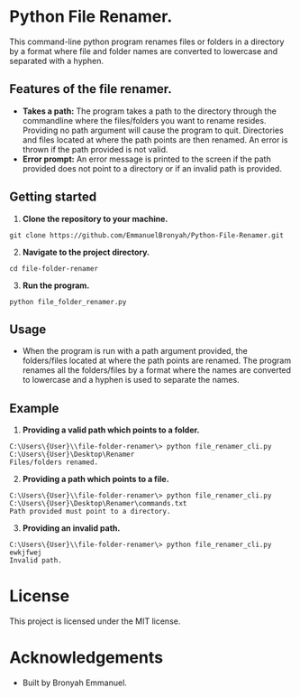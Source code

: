 # Python File Renamer.
This command-line python program renames files or folders in
a directory by a format where file and folder names are 
converted to lowercase and separated with a hyphen.

## Features of the file renamer.
* **Takes a path:** The program takes a path to the directory through the commandline where 
the files/folders you want to rename resides. Providing no path argument will cause the program
to quit. Directories and files located at where the path
points are then renamed. An error is thrown if the path provided
is not valid.
* **Error prompt:** An error message is printed to the screen 
if the path provided does not point to a directory or if
an invalid path is provided.

## Getting started
1. **Clone the repository to your machine.**
```shell
git clone https://github.com/EmmanuelBronyah/Python-File-Renamer.git
```
2. **Navigate to the project directory.**
```shell
cd file-folder-renamer
```
3. **Run the program.**
```shell
python file_folder_renamer.py
```

## Usage
* When the program is run with a path argument provided,
the folders/files located at where the path points are renamed. The
program renames all the folders/files by a 
format where the names are converted to lowercase and a 
hyphen is used to separate the names.

## Example
1. **Providing a valid path which points to a folder.**
```shell
C:\Users\{User}\\file-folder-renamer\> python file_renamer_cli.py C:\Users\{User}\Desktop\Renamer
Files/folders renamed.
```
2. **Providing a path which points to a file.**
```shell
C:\Users\{User}\\file-folder-renamer\> python file_renamer_cli.py C:\Users\{User}\Desktop\Renamer\commands.txt
Path provided must point to a directory.
```
3. **Providing an invalid path.**
```shell
C:\Users\{User}\\file-folder-renamer\> python file_renamer_cli.py ewkjfwej
Invalid path.
```

# License
This project is licensed under the MIT license.

# Acknowledgements
* Built by Bronyah Emmanuel.
